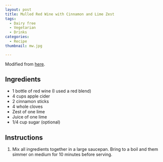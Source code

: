 ```yaml
---
layout: post
title: Mulled Red Wine with Cinnamon and Lime Zest
tags:
  - Dairy free
  - Vegetarian
  - Drinks
categories:
  - Recipe
thumbnail: mw.jpg

---
```


Modified from [here](http://www.foodnetwork.com/recipes/ina-garten/mulled-wine-recipe.html).

## Ingredients

- 1 bottle of red wine (I used a red blend)
- 4 cups apple cider
- 2 cinnamon sticks
- 4 whole cloves
- Zest of one lime
- Juice of one lime
- 1/4 cup sugar (optional)

## Instructions

1. Mix all ingredients together in a large saucepan. Bring to a boil and them simmer on medium for 10 minutes before serving.





